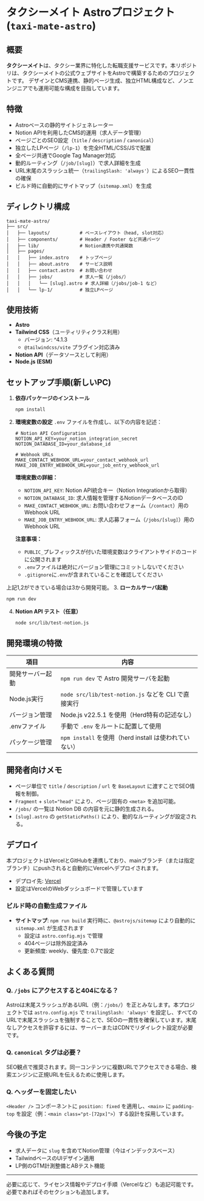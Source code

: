 # タクシーメイト Astroプロジェクト (`taxi-mate-astro`)

## 概要

**タクシーメイト**は、タクシー業界に特化した転職支援サービスです。本リポジトリは、タクシーメイトの公式ウェブサイトをAstroで構築するためのプロジェクトです。
デザインとCMS連携、静的ページ生成、独立HTML構成など、ノンエンジニアでも運用可能な構成を目指しています。

## 特徴

* Astroベースの静的サイトジェネレーター
* Notion APIを利用したCMS的運用（求人データ管理）
* ページごとのSEO設定（`title` / `description` / `canonical`）
* 独立したLPページ（`/lp-1`）を完全HTML/CSS/JSで配置
* 全ページ共通でGoogle Tag Manager対応
* 動的ルーティング（`/job/[slug]`）で求人詳細を生成
* URL末尾のスラッシュ統一（`trailingSlash: 'always'`）によるSEO一貫性の確保
* ビルド時に自動的にサイトマップ（`sitemap.xml`）を生成

## ディレクトリ構成

```
taxi-mate-astro/
├── src/
│   ├── layouts/           # ベースレイアウト（head, slot対応）
│   ├── components/        # Header / Footer など共通パーツ
│   ├── lib/               # Notion連携や共通関数
│   ├── pages/
│   │   ├── index.astro    # トップページ
│   │   ├── about.astro    # サービス説明
│   │   ├── contact.astro  # お問い合わせ
│   │   ├── jobs/          # 求人一覧（/jobs/）
│   │   │   └── [slug].astro # 求人詳細（/jobs/job-1 など）
│   │   └── lp-1/          # 独立LPページ
```

## 使用技術

* **Astro**
* **Tailwind CSS**（ユーティリティクラス利用）
  - バージョン: ^4.1.3
  - `@tailwindcss/vite` プラグイン対応済み
* **Notion API**（データソースとして利用）
* **Node.js (ESM)**

## セットアップ手順(新しいPC)

1. **依存パッケージのインストール**

   ```bash
   npm install
   ```

2. **環境変数の設定**
   `.env` ファイルを作成し、以下の内容を記述：

   ```env
   # Notion API Configuration
   NOTION_API_KEY=your_notion_integration_secret
   NOTION_DATABASE_ID=your_database_id
   
   # Webhook URLs
   MAKE_CONTACT_WEBHOOK_URL=your_contact_webhook_url
   MAKE_JOB_ENTRY_WEBHOOK_URL=your_job_entry_webhook_url
   ```

   **環境変数の詳細：**
   - `NOTION_API_KEY`: Notion API統合キー（Notion Integrationから取得）
   - `NOTION_DATABASE_ID`: 求人情報を管理するNotionデータベースのID
   - `MAKE_CONTACT_WEBHOOK_URL`: お問い合わせフォーム（`/contact`）用のWebhook URL
   - `MAKE_JOB_ENTRY_WEBHOOK_URL`: 求人応募フォーム（`/jobs/[slug]`）用のWebhook URL

   **注意事項：**
   - `PUBLIC_`プレフィックスが付いた環境変数はクライアントサイドのコードに公開されます
   - `.env`ファイルは絶対にバージョン管理にコミットしないでください
   - `.gitignore`に`.env`が含まれていることを確認してください

上記1,2ができている場合は3から開発可能。
3. **ローカルサーバ起動**

   ```bash
   npm run dev
   ```

4. **Notion API テスト（任意）**

   ```bash
   node src/lib/test-notion.js
   ```

## 開発環境の特徴

| 項目             | 内容                                                                 |
|------------------|----------------------------------------------------------------------|
| 開発サーバー起動 | `npm run dev` で Astro 開発サーバを起動                              |
| Node.js実行      | `node src/lib/test-notion.js` などを CLI で直接実行                  |
| バージョン管理   | Node.js v22.5.1 を使用（Herd特有の記述なし）                         |
| .envファイル     | 手動で `.env` をルートに配置して使用                                 |
| パッケージ管理   | `npm install` を使用（herd install は使われていない）                |

## 開発者向けメモ

* ページ単位で `title` / `description` / `url` を `BaseLayout` に渡すことでSEO情報を制御。
* `Fragment` + `slot="head"` により、ページ固有の `<meta>` を追加可能。
* `/jobs/` の一覧は Notion DB の内容を元に静的生成される。
* `[slug].astro` の `getStaticPaths()` により、動的なルーティングが設定される。

## デプロイ

本プロジェクトはVercelとGitHubを連携しており、mainブランチ（または指定ブランチ）にpushされると自動的にVercelへデプロイされます。

- デプロイ先: [Vercel](https://vercel.com/)
- 設定はVercelのWebダッシュボードで管理しています

### ビルド時の自動生成ファイル

- **サイトマップ**: `npm run build` 実行時に、`@astrojs/sitemap` により自動的に `sitemap.xml` が生成されます
  - 設定は `astro.config.mjs` で管理
  - 404ページは除外設定済み
  - 更新頻度: weekly、優先度: 0.7で設定

## よくある質問

### Q. `/jobs` にアクセスすると404になる？

Astroは末尾スラッシュがあるURL（例：`/jobs/`）を正とみなします。本プロジェクトでは `astro.config.mjs` で `trailingSlash: 'always'` を設定し、すべてのURLで末尾スラッシュを強制することで、SEOの一貫性を確保しています。末尾なしアクセスを許容するには、サーバーまたはCDNでリダイレクト設定が必要です。

### Q. `canonical` タグは必要？

SEO観点で推奨されます。同一コンテンツに複数URLでアクセスできる場合、検索エンジンに正規URLを伝えるために使用します。

### Q. ヘッダーを固定したい

`<Header />` コンポーネントに `position: fixed` を適用し、`<main>` に `padding-top` を設定（例：`<main class="pt-[72px]">`）する設計を採用しています。

## 今後の予定

* 求人データに `slug` を含めてNotion管理（今はインデックスベース）
* TailwindベースのUIデザイン適用
* LP側のGTM計測整備とABテスト機能

---

必要に応じて、ライセンス情報やデプロイ手順（Vercelなど）も追記可能です。必要であればそのセクションも追加します。
